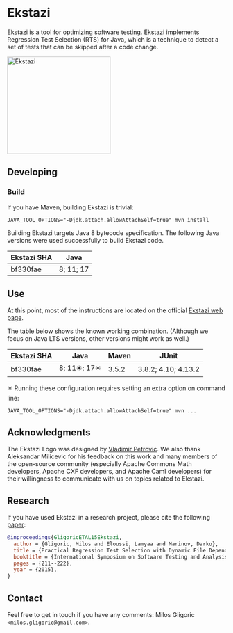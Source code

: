 Ekstazi
=======

Ekstazi is a tool for optimizing software testing. Ekstazi implements
Regression Test Selection (RTS) for Java, which is a technique to
detect a set of tests that can be skipped after a code change.

<img src="http://ekstazi.org/Ekstazi.png" alt="Ekstazi" width="238" height="224"> 

## Developing

### Build

If you have Maven, building Ekstazi is trivial:

```
JAVA_TOOL_OPTIONS="-Djdk.attach.allowAttachSelf=true" mvn install
```

Building Ekstazi targets Java 8 bytecode specification. The following
Java versions were used successfully to build Ekstazi code.

| Ekstazi SHA | Java |
| ----------- | ---- |
| bf330fae    | 8; 11; 17 |

## Use

At this point, most of the instructions are located on the official
[Ekstazi web page](http://ekstazi.org).

The table below shows the known working combination.  (Although we
focus on Java LTS versions, other versions might work as well.)

| Ekstazi SHA | Java | Maven | JUnit |
| ----------- | ---- | ----- | ----- |
| bf330fae    | 8; 11:eight_pointed_black_star:; 17:eight_pointed_black_star: | 3.5.2 | 3.8.2; 4.10; 4.13.2 |

:eight_pointed_black_star: Running these configuration requires
setting an extra option on command line:
```
JAVA_TOOL_OPTIONS="-Djdk.attach.allowAttachSelf=true" mvn ...
```

## Acknowledgments

The Ekstazi Logo was designed by [Vladimir
Petrovic](https://rs.linkedin.com/in/vladimirpetrovicdesign).  We also
thank Aleksandar Milicevic for his feedback on this work and many
members of the open-source community (especially Apache Commons Math
developers, Apache CXF developers, and Apache Caml developers) for
their willingness to communicate with us on topics related to Ekstazi.

## Research

If you have used Ekstazi in a research project, please cite the
following
[paper](https://users.ece.utexas.edu/~gligoric/papers/GligoricETAL15Ekstazi.pdf):

```bibtex
@inproceedings{GligoricETAL15Ekstazi,
  author = {Gligoric, Milos and Eloussi, Lamyaa and Marinov, Darko},
  title = {Practical Regression Test Selection with Dynamic File Dependencies},
  booktitle = {International Symposium on Software Testing and Analysis},
  pages = {211--222},
  year = {2015},
}
```

## Contact

Feel free to get in touch if you have any comments: Milos Gligoric
`<milos.gligoric@gmail.com>`.
